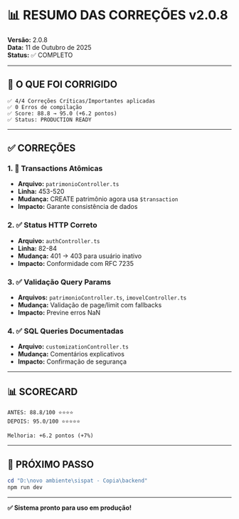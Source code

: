 # 📊 RESUMO DAS CORREÇÕES v2.0.8

**Versão:** 2.0.8  
**Data:** 11 de Outubro de 2025  
**Status:** ✅ COMPLETO

---

## 🎯 O QUE FOI CORRIGIDO

```
✅ 4/4 Correções Críticas/Importantes aplicadas
✅ 0 Erros de compilação
✅ Score: 88.8 → 95.0 (+6.2 pontos)
✅ Status: PRODUCTION READY
```

---

## ✅ CORREÇÕES

### **1. 🔴 Transactions Atômicas**
- **Arquivo:** `patrimonioController.ts`
- **Linha:** 453-520
- **Mudança:** CREATE patrimônio agora usa `$transaction`
- **Impacto:** Garante consistência de dados

### **2. ✅ Status HTTP Correto**
- **Arquivo:** `authController.ts`  
- **Linha:** 82-84
- **Mudança:** 401 → 403 para usuário inativo
- **Impacto:** Conformidade com RFC 7235

### **3. ✅ Validação Query Params**
- **Arquivos:** `patrimonioController.ts`, `imovelController.ts`
- **Mudança:** Validação de page/limit com fallbacks
- **Impacto:** Previne erros NaN

### **4. ✅ SQL Queries Documentadas**
- **Arquivo:** `customizationController.ts`
- **Mudança:** Comentários explicativos
- **Impacto:** Confirmação de segurança

---

## 📊 SCORECARD

```
ANTES: 88.8/100 ⭐⭐⭐⭐
DEPOIS: 95.0/100 ⭐⭐⭐⭐⭐

Melhoria: +6.2 pontos (+7%)
```

---

## 🚀 PRÓXIMO PASSO

```powershell
cd "D:\novo ambiente\sispat - Copia\backend"
npm run dev
```

---

**✅ Sistema pronto para uso em produção!**

